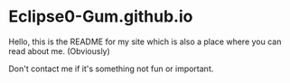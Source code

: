 # Eclipse0-Gum.github.io

Hello, this is the README for my site which is also a place where you can read about me. (Obviously) 

Don't contact me if it's something not fun or important.